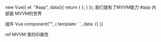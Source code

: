 new Vue({
  el: "#app",
  data(){
    return {
    };
  }
});
我们就有了MVVM能力
#app 内部是 MVVM的世界

组件
Vue.component("", {
  template: ``,
  data: {}
})

ref MVVM 里的ID属性
